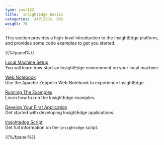 ```yaml
---
type: post122
title:  InsightEdge Basics
categories:  XAP122GS, OSS
weight: 70
---
```


This section provides a high-level introduction to the InsightEdge platform, and provides some code examples to get you started. 

{{%fpanel%}}

[Local Machine Setup](insightedge-local-setup.html)<br>
You will learn how start an InsightEdge environment on your local machine.

[Web Notebook](insightedge-zeppelin.html)<br>
Use the Apache Zeppelin Web Notebook to experience InsightEdge.

[Running The Examples](insightedge-examples.html)<br>
Learn how to run the InsightEdge examples.
 
[Develop Your First Application](insightedge-examples.html)<br>
Get started with developing InsightEdge applications.

[insightedge Script](insightedge-examples.html)<br>
Get full information on the `insightedge` script.

{{%/fpanel%}}

